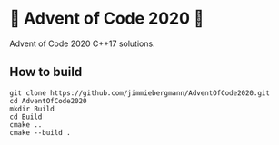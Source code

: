 # :santa: Advent of Code 2020 :christmas_tree:
Advent of Code 2020 C++17 solutions.

## How to build
``` shell
git clone https://github.com/jimmiebergmann/AdventOfCode2020.git
cd AdventOfCode2020
mkdir Build
cd Build
cmake ..
cmake --build .
```
